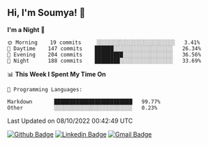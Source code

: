 ## Hi, I'm Soumya! 👋

<!--START_SECTION:waka-->
**I'm a Night 🦉** 

```text
🌞 Morning    19 commits     ░░░░░░░░░░░░░░░░░░░░░░░░░   3.41% 
🌆 Daytime    147 commits    ██████░░░░░░░░░░░░░░░░░░░   26.34% 
🌃 Evening    204 commits    █████████░░░░░░░░░░░░░░░░   36.56% 
🌙 Night      188 commits    ████████░░░░░░░░░░░░░░░░░   33.69%

```


📊 **This Week I Spent My Time On** 

```text
💬 Programming Languages: 

Markdown       █████████████████████████   99.77% 
Other          ░░░░░░░░░░░░░░░░░░░░░░░░░   0.23%
```


 Last Updated on 08/10/2022 00:42:49 UTC
<!--END_SECTION:waka-->

[![Github Badge](https://img.shields.io/badge/-rubyruins-grey?style=for-the-badge&logo=github&logoColor=white&link=https://github.com/rubyruins/)](https://www.github.com/rubyruins/) 
[![Linkedin Badge](https://img.shields.io/badge/-Soumya%20Parekh-0072b1?style=for-the-badge&logo=Linkedin&logoColor=white&link=https://www.linkedin.com/in/Soumya-Parekh/)](https://www.linkedin.com/in/Soumya-Parekh/) 
[![Gmail Badge](https://img.shields.io/badge/-soumyaparekh.me@gmail.com-c14438?style=for-the-badge&logo=Gmail&logoColor=white&link=mailto:soumyaparekh.me@gmail.com)](mailto:soumyaparekh.me@gmail.com) 
